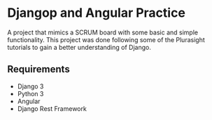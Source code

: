 # Djangop and Angular Practice
A project that mimics a SCRUM board with some basic and simple functionality. This project was done following some of the Plurasight tutorials to gain a better understanding of Django.

## Requirements
- Django 3 
- Python 3 
- Angular
- Django Rest Framework
